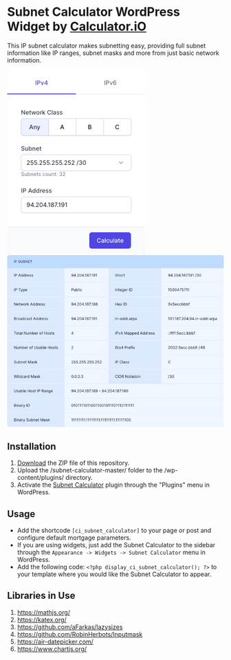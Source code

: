 # Subnet Calculator WordPress Widget by [Calculator.iO](https://www.calculator.io/ "Calculator.iO Homepage")

This IP subnet calculator makes subnetting easy, providing full subnet information like IP ranges, subnet masks and more from just basic network information.

![Subnet Calculator Input Form](/assets/images/screenshot-1.png "Subnet Calculator Input Form")
![Subnet Calculator Calculation Results](/assets/images/screenshot-2.png "Subnet Calculator Calculation Results")

## Installation

1. [Download](https://github.com/pub-calculator-io/age-calculator/archive/refs/heads/master.zip) the ZIP file of this repository.
2. Upload the /subnet-calculator-master/ folder to the /wp-content/plugins/ directory.
3. Activate the [Subnet Calculator](https://www.calculator.io/subnet-calculator/ "Subnet Calculator Homepage") plugin through the "Plugins" menu in WordPress.

## Usage
* Add the shortcode `[ci_subnet_calculator]` to your page or post and configure default mortgage parameters.
* If you are using widgets, just add the Subnet Calculator to the sidebar through the `Appearance -> Widgets -> Subnet Calculator` menu in WordPress.
* Add the following code: `<?php display_ci_subnet_calculator(); ?>` to your template where you would like the Subnet Calculator to appear.

## Libraries in Use
1. https://mathjs.org/
2. https://katex.org/
3. https://github.com/aFarkas/lazysizes
4. https://github.com/RobinHerbots/Inputmask
5. https://air-datepicker.com/
6. https://www.chartjs.org/
